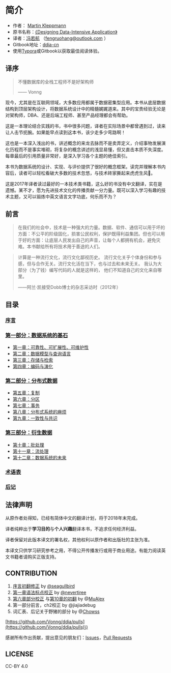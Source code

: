 # 简介

* 作者： [Martin Kleppmann](https://martin.kleppmann.com)
* 原书名称：[《Designing Data-Intensive Application》](http://shop.oreilly.com/product/0636920032175.do)
* 译者：[冯若航](http://vonng.com/about) （fengruohang@outlook.com ）
* Gitbook地址：[ddia-cn](https://www.gitbook.com/book/vonng/ddia-cn)
* 使用[Typora](https://www.typora.io)或Gitbook以获取最佳阅读体验。

## 译序

> 不懂数据库的全栈工程师不是好架构师
>
> —— Vonng

​ 现今，尤其是在互联网领域，大多数应用都属于数据密集型应用。本书从底层数据结构到顶层架构设计，将数据系统设计中的精髓娓娓道来。其中的宝贵经验无论是对架构师，DBA、还是后端工程师、甚至产品经理都会有帮助。

​ 这是一本理论结合实践的书，书中很多问题，译者在实际场景中都曾遇到过，读来让人击节扼腕。如果能早点读到这本书，该少走多少弯路啊！

​ 这也是一本深入浅出的书，讲述概念的来龙去脉而不是卖弄定义，介绍事物发展演化历程而不是事实堆砌，将复杂的概念讲述的浅显易懂，但又直击本质不失深度。每章最后的引用质量非常好，是深入学习各个主题的绝佳索引。

​ 本书为数据系统的设计、实现、与评价提供了很好的概念框架。读完并理解本书内容后，读者可以轻松看破大多数的技术忽悠，与技术砖家撕起来虎虎生风🤣。

​ 这是2017年译者读过最好的一本技术类书籍，这么好的书没有中文翻译，实在是遗憾。某不才，愿为先进技术文化的传播贡献一分力量。既可以深入学习有趣的技术主题，又可以锻炼中英文语言文字功底，何乐而不为？

## 前言

> 在我们的社会中，技术是一种强大的力量。数据、软件、通信可以用于坏的方面：不公平的阶级固化，损害公民权利，保护既得利益集团。但也可以用于好的方面：让底层人民发出自己的声音，让每个人都拥有机会，避免灾难。本书献给所有将技术用于善途的人们。

> 计算是一种流行文化，流行文化鄙视历史。 流行文化关乎个体身份和参与感，但与合作无关。流行文化活在当下，也与过去和未来无关。 我认为大部分（为了钱）编写代码的人就是这样的， 他们不知道自己的文化来自哪里。
>
> ——阿兰·凯接受Dobb博士的杂志采访时（2012年）

## 目录

### [序言](preface.md)

### [第一部分：数据系统的基石](part-i/)

* [第一章：可靠性、可扩展性、可维护性](part-i/ch1.md) 
* [第二章：数据模型与查询语言](part-i/ch2.md)
* [第三章：存储与检索](part-i/ch3.md) 
* [第四章：编码与演化](part-i/ch4.md)

### [第二部分：分布式数据](part-ii/)

* [第五章：复制](part-ii/ch5.md) 
* [第六章：分区](part-ii/ch6.md) 
* [第七章：事务](part-ii/ch7.md) 
* [第八章：分布式系统的麻烦](part-ii/ch8.md) 
* [第九章：一致性与共识](part-ii/ch9.md) 

### [第三部分：衍生数据](part-iii/)

* [第十章：批处理](part-iii/ch10.md) 
* [第十一章：流处理](part-iii/ch11.md) 
* [第十二章：数据系统的未来](part-iii/ch12.md) 

### [术语表](glossary.md)

### [后记](colophon.md)

## 法律声明

从原作者处得知，已经有简体中文的翻译计划，将于2018年末完成。

译者纯粹出于**学习目的**与**个人兴趣**翻译本书，不追求任何经济利益。

译者保留对此版本译文的署名权，其他权利以原作者和出版社的主张为准。

本译文只供学习研究参考之用，不得公开传播发行或用于商业用途。有能力阅读英文书籍者请购买正版支持。

## CONTRIBUTION

1. [序言初翻修正](https://github.com/Vonng/ddia/commit/afb5edab55c62ed23474149f229677e3b42dfc2c) by [@seagullbird](https://github.com/Vonng/ddia/commits?author=seagullbird)
2. [第一章语法标点校正](https://github.com/Vonng/ddia/commit/973b12cd8f8fcdf4852f1eb1649ddd9d187e3644) by [@nevertiree](https://github.com/Vonng/ddia/commits?author=nevertiree)
3. [第六章部分校正](https://github.com/Vonng/ddia/commit/d4eb0852c0ec1e93c8aacc496c80b915bb1e6d48) 与[第10章的初翻](https://github.com/Vonng/ddia/commit/9de8dbd1bfe6fbb03b3bf6c1a1aa2291aed2490e) by @[MuAlex](https://github.com/Vonng/ddia/commits?author=MuAlex) 
4. 第一部分前言，ch2校正 by @jiajiadebug
5. 词汇表、后记关于野猪的部分 by @[Chowss](https://github.com/Vonng/ddia/commits?author=Chowss)

[https://github.com/Vonng/ddia/pulls](https://github.com/Vonng/ddia/pulls)\)

感谢所有作出贡献，提出意见的朋友们：[Issues](https://github.com/Vonng/ddia/issues)，[Pull Requests](https://github.com/Vonng/ddia/pulls)

## LICENSE

CC-BY 4.0


